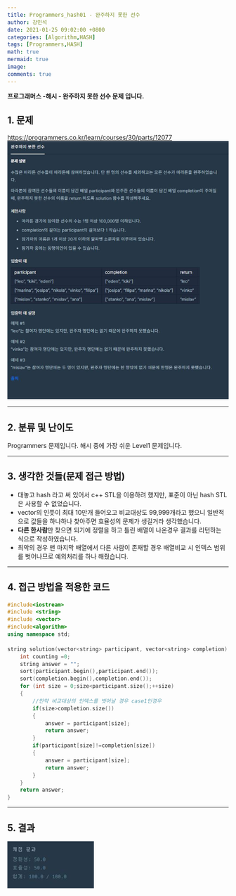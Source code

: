 ```yaml
---
title: Programmers_hash01 - 완주하지 못한 선수
author: 강민석
date: 2021-01-25 09:02:00 +0800
categories: [Algorithm,HASH]
tags: [Programmers,HASH]
math: true
mermaid: true
image: 
comments: true
---
```


**프로그래머스 -해시 - 완주하지 못한 선수 문제 입니다.**

## 1. 문제
<https://programmers.co.kr/learn/courses/30/parts/12077>
![](/assets/img/sample/Programmers/hash_01/Problem.JPG)  


-----  

## 2. 분류 및 난이도

Programmers 문제입니다.
해시 중에 가장 쉬운 Level1 문제입니다.  


-----  

## 3. 생각한 것들(문제 접근 방법)

- 대놓고 hash 라고 써 있어서 c++ STL을 이용하려 했지만, 표준이 아닌 hash STL은 사용할 수 없었습니다.
- vector의 인풋이 최대 10만개 들어오고 비교대상도 99,999개라고 했으니 일반적으로 값들을 하나하나 찾아주면 효율성의 문제가 생길거라 생각했습니다.
- **다른 한사람**만 찾으면 되기에 정렬을 하고 틀린 배열이 나온경우 결과를 리턴하는 식으로 작성하였습니다.
- 최악의 경우 맨 마지막 배열에서 다른 사람이 존재할 경우 배열비교 시 인덱스 범위를 벗어나므로 예외처리를 하나 해줬습니다.  



-----  

## 4. 접근 방법을 적용한 코드

```c++
#include<iostream>
#include <string>
#include <vector>
#include<algorithm>
using namespace std;

string solution(vector<string> participant, vector<string> completion) {
    int counting =0;
    string answer = "";
    sort(participant.begin(),participant.end());
    sort(completion.begin(),completion.end());
    for (int size = 0;size<participant.size();++size)
    {
        //만약 비교대상의 인덱스를 벗어날 경우 case1인경우
        if(size>completion.size())
        {
            answer = participant[size];
            return answer;
        }
        if(participant[size]!=completion[size])
        {
            answer = participant[size];
            return answer;
        }
    }
    return answer;
}
```
-----

## 5. 결과


![](/assets/img/sample/Programmers/hash_01/result.JPG)











 